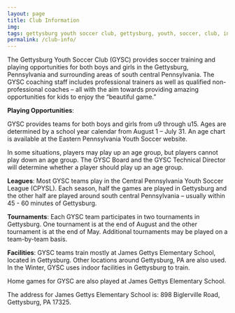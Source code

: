 ```yaml
---
layout: page
title: Club Information
img: 
tags: gettysburg youth soccer club, gettysburg, youth, soccer, club, information, playing opportunities, leagues, tournaments, facilities
permalink: /club-info/
---
```

The Gettysburg Youth Soccer Club (GYSC) provides soccer training and playing opportunities for both boys and girls in the Gettysburg, Pennsylvania and surrounding areas of south central Pennsylvania. The GYSC coaching staff includes professional trainers as well as qualified non-professional coaches – all with the aim towards providing amazing opportunities for kids to enjoy the “beautiful game.”

<b>Playing Opportunities</b>: 

GYSC provides teams for both boys and girls from u9 through u15. Ages are determined by a school year calendar from August 1 – July 31. An age chart is available at the Eastern Pennsylvania Youth Soccer website.

In some situations, players may play up an age group, but players cannot play down an age group. The GYSC Board and the GYSC Technical Director will determine whether a player should play up an age group.

<b>Leagues</b>: Most GYSC teams play in the Central Pennsylvania Youth Soccer League (CPYSL). Each season, half the games are played in Gettysburg and the other half are played around south central Pennsylvania – usually within 45 - 60  minutes of Gettysburg.

<b>Tournaments</b>: Each GYSC team participates in two tournaments in Gettysburg. One tournament is at the end of August and the other tournament is at the end of May. Additional tournaments may be played on a team-by-team basis.

<b>Facilities</b>: GYSC teams train mostly at James Gettys Elementary School, located in Gettysburg. Other locations around Gettysburg, PA are also used. In the Winter, GYSC uses indoor facilities in Gettysburg to train.

Home games for GYSC are also played at James Gettys Elementary School.

The address for James Gettys Elementary School is: 898 Biglerville Road, Gettysburg, PA 17325.

